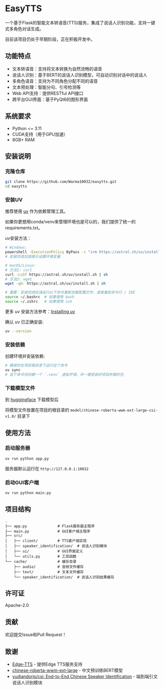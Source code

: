 # EasyTTS

一个基于Flask的智能文本转语音(TTS)服务，集成了说话人识别功能，支持一键式多角色对话生成。

目前该项目仍处于早期阶段，正在积极开发中。

## 功能特点

- 文本转语音：支持将文本转换为自然流畅的语音
- 说话人识别：基于BERT的说话人识别模型，可自动识别对话中的说话人
- 多角色语音：支持为不同角色分配不同的语音
- 文本预处理：智能分句、引号检测等
- Web API支持：提供RESTful API接口
- 跨平台GUI界面：基于PyQt6的图形界面

## 系统要求

- Python <= 3.11
- CUDA支持（用于GPU加速）
- 8GB+ RAM

## 安装说明

### 克隆仓库

```bash
git clone https://github.com/Warma10032/easytts.git
cd easytts
```

### 安装UV

推荐使用 [uv](https://docs.astral.sh/uv/) 作为依赖管理工具。

如果你更想用conda/venv来管理环境也是可以的，我们提供了统一的requirements.txt。

uv安装方法：

```bash
# Windows:
powershell -ExecutionPolicy ByPass -c "irm https://astral.sh/uv/install.ps1 | iex"
# 安装完成后按提示设置环境变量

# macOS/Linux:
# 方法1: curl
curl -LsSf https://astral.sh/uv/install.sh | sh
# 方法2: wget
wget -qO- https://astral.sh/uv/install.sh | sh

# 重要：安装完成后请运行以下命令重新加载配置文件，或者重启命令行 / IDE
source ~/.bashrc  # 如果使用 bash
source ~/.zshrc   # 如果使用 zsh
```

更多 uv 安装方法参考：[Installing uv](https://docs.astral.sh/uv/getting-started/installation/)

确认 uv 已正确安装:

```bash
uv --version
```

### 安装依赖

创建环境并安装依赖:

```bash
# 确保你在项目根目录下运行这个命令
uv sync
# 这个命令将创建一个 `.venv` 虚拟环境，并一键安装好项目所需的包
```

### 下载模型文件

到 [huggingface](https://huggingface.co/Warma10032/chinese-roberta-wwm-ext-large-csi-v1.0/) 下载模型后

将模型文件放置在项目的根目录的 `model/chinese-roberta-wwm-ext-large-csi-v1.0/` 目录下

## 使用方法

### 启动服务器

```bash
uv run python app.py
```

服务器默认运行在 `http://127.0.0.1:10032`

### 启动GUI客户端

```bash
uv run python main.py
```

## 项目结构

```
.
├── app.py              # Flask服务器主程序
├── main.py             # GUI客户端主程序
├── src/
│   ├── client/         # TTS客户端实现
│   ├── speaker_identification/  # 说话人识别模块
│   ├── ui/             # GUI界面定义
│   └── utils.py        # 工具函数
└── cache/              # 缓存目录
    ├── audio/          # 音频文件缓存
    ├── text/           # 文本文件缓存
    └── speaker_identification/  # 说话人识别结果缓存
```

## 许可证

Apache-2.0

## 贡献

欢迎提交Issue和Pull Request！

## 致谢

- [Edge-TTS](https://github.com/rany2/edge-tts) - 提供Edge TTS服务支持
- [chinese-roberta-wwm-ext-large](https://github.com/ymcui/Chinese-BERT-wwm) - 中文预训练BERT模型
- [yudiandoris/csi: End-to-End Chinese Speaker Identification](https://github.com/yudiandoris/csi) - 端到端引文说话人识别模块
